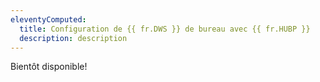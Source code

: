 ```yaml
---
eleventyComputed:
  title: Configuration de {{ fr.DWS }} de bureau avec {{ fr.HUBP }}
  description: description
---
```

Bientôt disponible!
